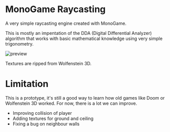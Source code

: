 # MonoGame Raycasting

A very simple raycasting engine created with MonoGame.

This is mostly an impentation of the DDA (Digital Differential Analyzer) algorithm that works with basic mathematical knowledge using very simple trigonometry.

![preview](https://user-images.githubusercontent.com/8725004/52869265-8c6d7980-3145-11e9-917d-47a5057daa6f.png)

Textures are ripped from Wolfenstein 3D.

# Limitation

This is a prototype, it's still a good way to learn how old games like Doom or Wolfenstein 3D worked. For now, there is a lot we can improve.

- Improving collision of player
- Adding textures for ground and ceiling
- Fixing a bug on neighbour walls
